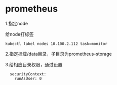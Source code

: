 # prometheus
1.指定node

给node打标签

```
kubectl label nodes 10.100.2.112 task=monitor
```

2.指定挂载/data目录，子目录为prometheus-storage

3.给相应目录权限，通过设置
```
  securityContext:
    runAsUser: 0
```


